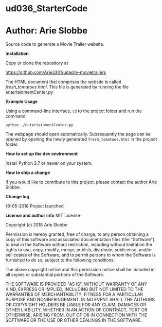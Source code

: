 # ud036_StarterCode
# Author: Arie Slobbe

Source code to generate a Movie Trailer website.

**Installation**

Copy or clone the repository at

https://github.com/Arie3301/udacity-movietrailers

The HTML document that comprises the website is called *fresh_tomatoes.html*. This file is generated by running the file entertainmentCenter.py

**Example Usage**

Using a command-line interface, `cd` to the project folder and run the command

```
python ./entertainmentCenter.py
```

The webpage should open automatically. Subsequently the page can be opened by opening the newly generated `fresh_tomatoes.html` in the project folder.

**How to set up the dev environment**

Install Python 2.7 or newer on your system.

**How to ship a change**

If you would like to contribute to this project, please contact the author Arie Slobbe.

**Change log**

18-05-2018 Project launched

**License and author info**
MIT License

Copyright (c) 2018 Arie Slobbe

Permission is hereby granted, free of charge, to any person obtaining a copy
of this software and associated documentation files (the "Software"), to deal
in the Software without restriction, including without limitation the rights
to use, copy, modify, merge, publish, distribute, sublicense, and/or sell
copies of the Software, and to permit persons to whom the Software is
furnished to do so, subject to the following conditions:

The above copyright notice and this permission notice shall be included in all
copies or substantial portions of the Software.

THE SOFTWARE IS PROVIDED "AS IS", WITHOUT WARRANTY OF ANY KIND, EXPRESS OR
IMPLIED, INCLUDING BUT NOT LIMITED TO THE WARRANTIES OF MERCHANTABILITY,
FITNESS FOR A PARTICULAR PURPOSE AND NONINFRINGEMENT. IN NO EVENT SHALL THE
AUTHORS OR COPYRIGHT HOLDERS BE LIABLE FOR ANY CLAIM, DAMAGES OR OTHER
LIABILITY, WHETHER IN AN ACTION OF CONTRACT, TORT OR OTHERWISE, ARISING FROM,
OUT OF OR IN CONNECTION WITH THE SOFTWARE OR THE USE OR OTHER DEALINGS IN THE
SOFTWARE.
